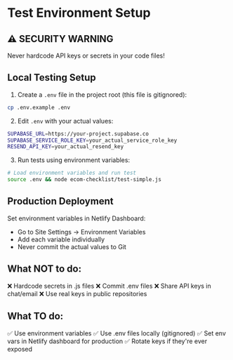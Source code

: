 # Test Environment Setup

## ⚠️ SECURITY WARNING
Never hardcode API keys or secrets in your code files!

## Local Testing Setup

1. Create a `.env` file in the project root (this file is gitignored):
```bash
cp .env.example .env
```

2. Edit `.env` with your actual values:
```bash
SUPABASE_URL=https://your-project.supabase.co
SUPABASE_SERVICE_ROLE_KEY=your_actual_service_role_key
RESEND_API_KEY=your_actual_resend_key
```

3. Run tests using environment variables:
```bash
# Load environment variables and run test
source .env && node ecom-checklist/test-simple.js
```

## Production Deployment

Set environment variables in Netlify Dashboard:
- Go to Site Settings → Environment Variables  
- Add each variable individually
- Never commit the actual values to Git

## What NOT to do:
❌ Hardcode secrets in .js files
❌ Commit .env files 
❌ Share API keys in chat/email
❌ Use real keys in public repositories

## What TO do:
✅ Use environment variables
✅ Use .env files locally (gitignored)
✅ Set env vars in Netlify dashboard for production
✅ Rotate keys if they're ever exposed